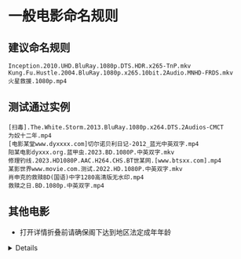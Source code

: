# 一般电影命名规则

## 建议命名规则
`Inception.2010.UHD.BluRay.1080p.DTS.HDR.x265-TnP.mkv`  
`Kung.Fu.Hustle.2004.BluRay.1080p.x265.10bit.2Audio.MNHD-FRDS.mkv`  
`火星救援.1080p.mp4`

## 测试通过实例
`[扫毒].The.White.Storm.2013.BluRay.1080p.x264.DTS.2Audios-CMCT`  
`为奴十二年.mp4`  
`[电影某堂www.dyxxxx.com]切尔诺贝利日记-2012_蓝光中英双字.mp4`  
`阳某电影dyxxx.org.蓝甲虫.2023.BD.1080P.中英双字.mkv`  
`修理钓线.2023.HD1080P.AAC.H264.CHS.BT世某网.[www.btsxx.com].mp4`  
`某影世界www.movie.com.测试.2022.HD.1080P.中英双字.mkv`  
`肖申克的救赎BD(国语)中字1280高清版无水印.mp4`  
`救赎之日.BD.1080p.中英双字.mp4`  

## 其他电影
* 打开详情折叠前请确保阁下达到地区法定成年年龄
<details>

### 无需判断大小写
* 普通影片 ：`ipx-xxx.mp4`
* 多集影片 ：`ipx-xxx-CD1.mp4` `ipx-xxx-CD2.mp4` 包含其他后缀情况下-CD放最后
* DMM/FANZA ：`test00114.mp4`
* FC2 ：`FC2-xxxxx.mp4`
* DLsite ：`VJxxxxxx.mp4` `RJxxxxxx.mp4`
* Getchu : `GETCHU-XXXXXX.mp4` `itemxxxxxxx.mp4`
* Gcolle ：`gcolle-xxxxxx.mp4`
* 动漫番剧 及 其他日语文件名：`[xx字幕组][xxx]xxxxxxx[xxx][x264].mp4` `xxxxxxxxx.mp4`
### 命名后缀（用于标签化管理）
* 流出：`ipx-xxx-流出.mp4`
* 无码破解：`ipx-xxx-hack.mp4`
* 4K: `ipx-xxx-4k.mp4`
* 字幕：`xxx-xxxch.mp4` `ipx-xxx-C.mp4`
* 字幕和4K：`xxx-xxx-c-4k.mp4`

### 如何打开其他电影刮削模式
请确保能正常连接Google，点击客户端`配置`中`测试连接`，在测试成功能连接Google后，方可在下方勾选`受限模式`后，配置输入输出目录，点击`运行`

### 独立的目录配置
与**非受限模式**的输入输出目录**相互独立**，输出目录默认为`output-r`

</details>